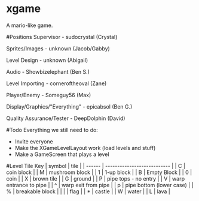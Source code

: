 # xgame
A mario-like game.

#Positions
Supervisor - sudocrystal (Crystal)

Sprites/Images - unknown (Jacob/Gabby)

Level Design - unknown (Abigail)

Audio - Showbizelephant (Ben S.)

Level Importing - corneroftheoval (Zane)

Player/Enemy - Someguy56 (Max)

Display/Graphics/"Everything" - epicabsol (Ben G.)

Quality Assurance/Tester - DeepDolphin (David)

#Todo
Everything we still need to do:

- Invite everyone
- Make the XGameLevelLayout work (load levels and stuff)
- Make a GameScreen that plays a level

#Level Tile Key
| symbol | tile                        |
| ------ | --------------------------- |
| C      | coin block                  |
| M      | mushroom block              |
| 1      | 1-up block                  |
| B      | Empty Block                 |
| 0      | coin                        |
| X      | brown tile                  | 
| G      | ground                      |
| P      | pipe tops - no entry        |
| V      | warp entrance to pipe       |
| ^      | warp exit from pipe         |
| p      | pipe bottom (lower case)    |
| %      | breakable block             |
| |      | flag                        |
| *      | castle                      |
| W      | water                       |
| L      | lava                        |

